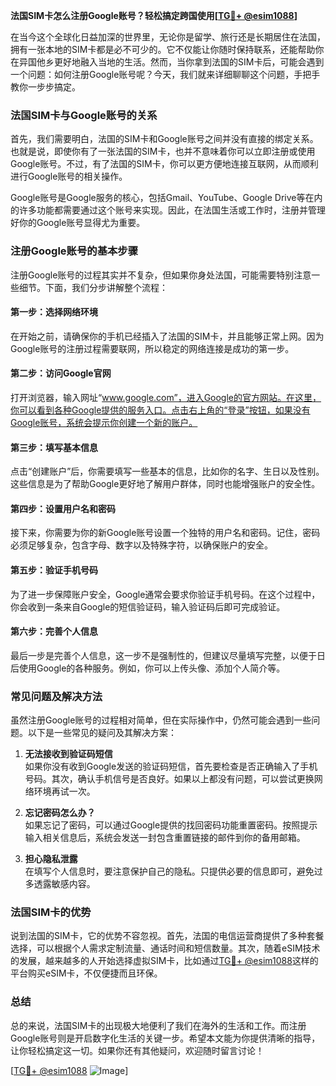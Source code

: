 **法国SIM卡怎么注册Google账号？轻松搞定跨国使用[[TG💪+ @esim1088](https://t.me/s/esim1088)]**

在当今这个全球化日益加深的世界里，无论你是留学、旅行还是长期居住在法国，拥有一张本地的SIM卡都是必不可少的。它不仅能让你随时保持联系，还能帮助你在异国他乡更好地融入当地的生活。然而，当你拿到法国的SIM卡后，可能会遇到一个问题：如何注册Google账号呢？今天，我们就来详细聊聊这个问题，手把手教你一步步搞定。

### 法国SIM卡与Google账号的关系

首先，我们需要明白，法国的SIM卡和Google账号之间并没有直接的绑定关系。也就是说，即使你有了一张法国的SIM卡，也并不意味着你可以立即注册或使用Google账号。不过，有了法国的SIM卡，你可以更方便地连接互联网，从而顺利进行Google账号的相关操作。

Google账号是Google服务的核心，包括Gmail、YouTube、Google Drive等在内的许多功能都需要通过这个账号来实现。因此，在法国生活或工作时，注册并管理好你的Google账号显得尤为重要。

### 注册Google账号的基本步骤

注册Google账号的过程其实并不复杂，但如果你身处法国，可能需要特别注意一些细节。下面，我们分步讲解整个流程：

#### 第一步：选择网络环境

在开始之前，请确保你的手机已经插入了法国的SIM卡，并且能够正常上网。因为Google账号的注册过程需要联网，所以稳定的网络连接是成功的第一步。

#### 第二步：访问Google官网

打开浏览器，输入网址“www.google.com”，进入Google的官方网站。在这里，你可以看到各种Google提供的服务入口。点击右上角的“登录”按钮，如果没有Google账号，系统会提示你创建一个新的账户。

#### 第三步：填写基本信息

点击“创建账户”后，你需要填写一些基本的信息，比如你的名字、生日以及性别。这些信息是为了帮助Google更好地了解用户群体，同时也能增强账户的安全性。

#### 第四步：设置用户名和密码

接下来，你需要为你的新Google账号设置一个独特的用户名和密码。记住，密码必须足够复杂，包含字母、数字以及特殊字符，以确保账户的安全。

#### 第五步：验证手机号码

为了进一步保障账户安全，Google通常会要求你验证手机号码。在这个过程中，你会收到一条来自Google的短信验证码，输入验证码后即可完成验证。

#### 第六步：完善个人信息

最后一步是完善个人信息，这一步不是强制性的，但建议尽量填写完整，以便于日后使用Google的各种服务。例如，你可以上传头像、添加个人简介等。

### 常见问题及解决方法

虽然注册Google账号的过程相对简单，但在实际操作中，仍然可能会遇到一些问题。以下是一些常见的疑问及其解决方案：

1. **无法接收到验证码短信**  
   如果你没有收到Google发送的验证码短信，首先要检查是否正确输入了手机号码。其次，确认手机信号是否良好。如果以上都没有问题，可以尝试更换网络环境再试一次。

2. **忘记密码怎么办？**  
   如果忘记了密码，可以通过Google提供的找回密码功能重置密码。按照提示输入相关信息后，系统会发送一封包含重置链接的邮件到你的备用邮箱。

3. **担心隐私泄露**  
   在填写个人信息时，要注意保护自己的隐私。只提供必要的信息即可，避免过多透露敏感内容。

### 法国SIM卡的优势

说到法国的SIM卡，它的优势不容忽视。首先，法国的电信运营商提供了多种套餐选择，可以根据个人需求定制流量、通话时间和短信数量。其次，随着eSIM技术的发展，越来越多的人开始选择虚拟SIM卡，比如通过[TG💪+ @esim1088](https://t.me/s/esim1088)这样的平台购买eSIM卡，不仅便捷而且环保。

### 总结

总的来说，法国SIM卡的出现极大地便利了我们在海外的生活和工作。而注册Google账号则是开启数字化生活的关键一步。希望本文能为你提供清晰的指导，让你轻松搞定这一切。如果你还有其他疑问，欢迎随时留言讨论！

[[TG💪+ @esim1088](https://t.me/s/esim1088) ![Image](https://i.postimg.cc/4NQfJmqS/Snipaste-2025-05-13-00-14-12.png)]